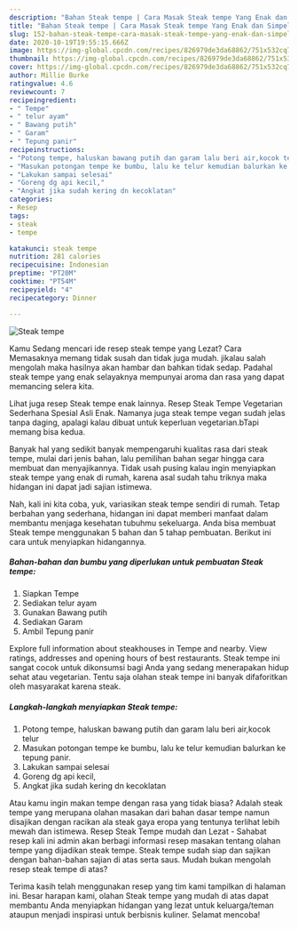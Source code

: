 ```yaml
---
description: "Bahan Steak tempe | Cara Masak Steak tempe Yang Enak dan Simpel"
title: "Bahan Steak tempe | Cara Masak Steak tempe Yang Enak dan Simpel"
slug: 152-bahan-steak-tempe-cara-masak-steak-tempe-yang-enak-dan-simpel
date: 2020-10-19T19:55:15.666Z
image: https://img-global.cpcdn.com/recipes/826979de3da68862/751x532cq70/steak-tempe-foto-resep-utama.jpg
thumbnail: https://img-global.cpcdn.com/recipes/826979de3da68862/751x532cq70/steak-tempe-foto-resep-utama.jpg
cover: https://img-global.cpcdn.com/recipes/826979de3da68862/751x532cq70/steak-tempe-foto-resep-utama.jpg
author: Millie Burke
ratingvalue: 4.6
reviewcount: 7
recipeingredient:
- " Tempe"
- " telur ayam"
- " Bawang putih"
- " Garam"
- " Tepung panir"
recipeinstructions:
- "Potong tempe, haluskan bawang putih dan garam lalu beri air,kocok telur"
- "Masukan potongan tempe ke bumbu, lalu ke telur kemudian balurkan ke tepung panir."
- "Lakukan sampai selesai"
- "Goreng dg api kecil,"
- "Angkat jika sudah kering dn kecoklatan"
categories:
- Resep
tags:
- steak
- tempe

katakunci: steak tempe 
nutrition: 281 calories
recipecuisine: Indonesian
preptime: "PT20M"
cooktime: "PT54M"
recipeyield: "4"
recipecategory: Dinner

---
```



![Steak tempe](https://img-global.cpcdn.com/recipes/826979de3da68862/751x532cq70/steak-tempe-foto-resep-utama.jpg)

Kamu Sedang mencari ide resep steak tempe yang Lezat? Cara Memasaknya memang tidak susah dan tidak juga mudah. jikalau salah mengolah maka hasilnya akan hambar dan bahkan tidak sedap. Padahal steak tempe yang enak selayaknya mempunyai aroma dan rasa yang dapat memancing selera kita.

Lihat juga resep Steak tempe enak lainnya. Resep Steak Tempe Vegetarian Sederhana Spesial Asli Enak. Namanya juga steak tempe vegan sudah jelas tanpa daging, apalagi kalau dibuat untuk keperluan vegetarian.bTapi memang bisa kedua.

Banyak hal yang sedikit banyak mempengaruhi kualitas rasa dari steak tempe, mulai dari jenis bahan, lalu pemilihan bahan segar hingga cara membuat dan menyajikannya. Tidak usah pusing kalau ingin menyiapkan steak tempe yang enak di rumah, karena asal sudah tahu triknya maka hidangan ini dapat jadi sajian istimewa.


Nah, kali ini kita coba, yuk, variasikan steak tempe sendiri di rumah. Tetap berbahan yang sederhana, hidangan ini dapat memberi manfaat dalam membantu menjaga kesehatan tubuhmu sekeluarga. Anda bisa membuat Steak tempe menggunakan 5 bahan dan 5 tahap pembuatan. Berikut ini cara untuk menyiapkan hidangannya.

<!--inarticleads1-->

##### Bahan-bahan dan bumbu yang diperlukan untuk pembuatan Steak tempe:

1. Siapkan  Tempe
1. Sediakan  telur ayam
1. Gunakan  Bawang putih
1. Sediakan  Garam
1. Ambil  Tepung panir


Explore full information about steakhouses in Tempe and nearby. View ratings, addresses and opening hours of best restaurants. Steak tempe ini sangat cocok untuk dikonsumsi bagi Anda yang sedang menerapakan hidup sehat atau vegetarian. Tentu saja olahan steak tempe ini banyak difaforitkan oleh masyarakat karena steak. 

<!--inarticleads2-->

##### Langkah-langkah menyiapkan Steak tempe:

1. Potong tempe, haluskan bawang putih dan garam lalu beri air,kocok telur
1. Masukan potongan tempe ke bumbu, lalu ke telur kemudian balurkan ke tepung panir.
1. Lakukan sampai selesai
1. Goreng dg api kecil,
1. Angkat jika sudah kering dn kecoklatan


Atau kamu ingin makan tempe dengan rasa yang tidak biasa? Adalah steak tempe yang merupana olahan masakan dari bahan dasar tempe namun disajikan dengan racikan ala steak gaya eropa yang tentunya terlihat lebih mewah dan istimewa. Resep Steak Tempe mudah dan Lezat - Sahabat resep kali ini admin akan berbagi informasi resep masakan tentang olahan tempe yang dijadikan steak tempe. Steak tempe sudah siap dan sajikan dengan bahan-bahan sajian di atas serta saus. Mudah bukan mengolah resep steak tempe di atas? 

Terima kasih telah menggunakan resep yang tim kami tampilkan di halaman ini. Besar harapan kami, olahan Steak tempe yang mudah di atas dapat membantu Anda menyiapkan hidangan yang lezat untuk keluarga/teman ataupun menjadi inspirasi untuk berbisnis kuliner. Selamat mencoba!
